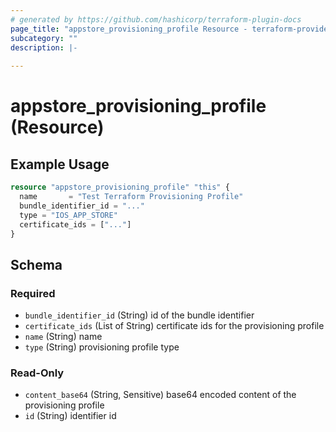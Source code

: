 ```yaml
---
# generated by https://github.com/hashicorp/terraform-plugin-docs
page_title: "appstore_provisioning_profile Resource - terraform-provider-appstore"
subcategory: ""
description: |-
  
---
```


# appstore_provisioning_profile (Resource)



## Example Usage

```terraform
resource "appstore_provisioning_profile" "this" {
  name       = "Test Terraform Provisioning Profile"
  bundle_identifier_id = "..."
  type = "IOS_APP_STORE"
  certificate_ids = ["..."]
}
```

<!-- schema generated by tfplugindocs -->
## Schema

### Required

- `bundle_identifier_id` (String) id of the bundle identifier
- `certificate_ids` (List of String) certificate ids for the provisioning profile
- `name` (String) name
- `type` (String) provisioning profile type

### Read-Only

- `content_base64` (String, Sensitive) base64 encoded content of the provisioning profile
- `id` (String) identifier id
